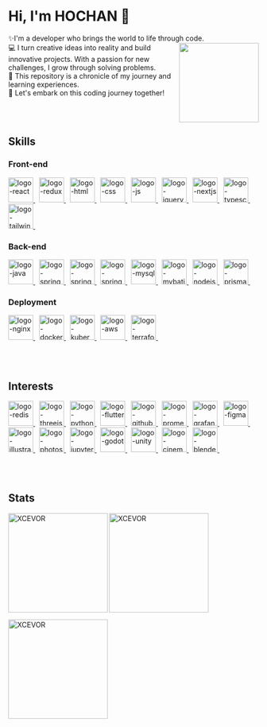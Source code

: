 # Hi, I'm HOCHAN 👋 
✨I'm a developer who brings the world to life through code.
</br><img align="right" height="160" src="https://github.com/XCEVOR/XCEVOR/assets/111336041/cc9b0375-45ca-4472-90c0-26ce8608c7f0">
💻 I turn creative ideas into reality and build innovative projects. With a passion for new challenges, I grow through solving problems.
</br>
🌟 This repository is a chronicle of my journey and learning experiences.
</br>
🚀 Let's embark on this coding journey together!


</br></br>


## Skills
### Front-end
<a href="https://www.react.dev/" target="_blank" rel="noreferrer"> 
<img width="50" height="50" src="https://blog.kakaocdn.net/dn/kRdnz/btstxidPrlN/8c1EoTpdxH5WTRHlD8g8M1/tfile.svg" alt="logo-react"> </a> &nbsp;
<a href="https://redux.js.org/" target="_blank" rel="noreferrer"> 
<img width="50" height="50" src="https://blog.kakaocdn.net/dn/l29iK/btstwXnwuz3/eMbhZt416fdkKUitH6oeuk/tfile.svg" alt="logo-redux"> </a> &nbsp;
<a href="https://en.wikipedia.org/wiki/HTML" target="_blank" rel="noreferrer"> 
<img width="50" height="50" src="https://blog.kakaocdn.net/dn/M0rc3/btstzxBlvSt/M8lEDiRSXWLygIbC5d4Fj1/tfile.svg" alt="logo-html"> </a> &nbsp;
<a href="https://en.wikipedia.org/wiki/CSS" target="_blank" rel="noreferrer"> 
<img width="50" height="50" src="https://blog.kakaocdn.net/dn/bf3sw9/btstxln9yaP/hZaqcLPDjGuY2H6Sibr5o1/tfile.svg" alt="logo-css"> </a> &nbsp;
<a href="https://www.js.org/" target="_blank" rel="noreferrer"> 
<img width="50" height="50" src="https://blog.kakaocdn.net/dn/bN5ped/btstvQJbM7z/9HyV2djPKbEkIScksfFUp1/tfile.svg" alt="logo-js"> </a> &nbsp;
<a href="https://www.jquery.com/" target="_blank" rel="noreferrer"> 
<img width="50" height="50" src="https://blog.kakaocdn.net/dn/nq0JP/btstC1K8Hgh/G3D11q0mwBwu0NrlFEB9l1/tfile.svg" alt="logo-jquery"> </a> &nbsp;
<!-- </br> -->

<a href="https://nextjs.org/" target="_blank" rel="noreferrer"> 
<img width="50" height="50" src="https://blog.kakaocdn.net/dn/dtrSCJ/btsuSnD8gvN/1O2lTaG2JxKjDbszg1kB21/tfile.svg" alt="logo-nextjs"> </a> &nbsp;
<a href="https://www.typescriptlang.org/" target="_blank" rel="noreferrer"> 
<img width="50" height="50" src="https://blog.kakaocdn.net/dn/RV5Hh/btsuSf69fwX/ZVfJTNegtVAfe5AxhYsjTk/tfile.svg" alt="logo-typescript"> </a> &nbsp;
<a href="https://tailwindcss.com/" target="_blank" rel="noreferrer"> 
<img width="50" height="50" src="https://blog.kakaocdn.net/dn/bbpehk/btsuG40eJ1A/USkZeNtLXKkSsXUZxHSoR1/tfile.svg" alt="logo-tailwind"> </a> &nbsp;
</br>


### Back-end
<a href="https://www.java.com/" target="_blank" rel="noreferrer"> 
<img width="50" height="50" src="https://blog.kakaocdn.net/dn/bVPTdh/btstC3zX2sf/F2NnaGNUX8deh9bAdH51zK/tfile.svg" alt="logo-java"> </a> &nbsp;
<a href="https://spring.io/projects/spring-framework" target="_blank" rel="noreferrer"> 
<img width="50" height="50" src="https://blog.kakaocdn.net/dn/8PySS/btsydoHT6M4/IbLwLnHa1kBDEquxiKWnk1/tfile.svg" alt="logo-spring-framework"> </a> &nbsp;
<a href="https://spring.io/projects/spring-boot" target="_blank" rel="noreferrer"> 
<img width="50" height="50" src="https://blog.kakaocdn.net/dn/RXw73/btstrRoiJiZ/sbLYQkJ5HBELAmwCs6GKHK/tfile.svg" alt="logo-spring-boot"> </a> &nbsp;
<a href="https://spring.io/projects/spring-security" target="_blank" rel="noreferrer"> 
<img width="50" height="50" src="https://blog.kakaocdn.net/dn/ewXdpk/btsycqlEKna/OSs6dJQGDVFL1PidTBowA1/tfile.svg" alt="logo-spring-security"> </a> &nbsp;
<a href="https://www.mysql.com/" target="_blank" rel="noreferrer"> 
<img width="50" height="50" src="https://blog.kakaocdn.net/dn/bKXu3L/btstxkJv1WL/TIAsFICqHKWY3INbnZL9a0/tfile.svg" alt="logo-mysql"> </a> &nbsp;
<a href="https://www.mybatis.org/" target="_blank" rel="noreferrer"> 
<img width="50" height="50" src="https://blog.kakaocdn.net/dn/beT4kv/btstxkpaJ19/FOCrV98ZFdflgGseW4KnW0/tfile.svg" alt="logo-mybatis"> </a> &nbsp;
<!-- </br> -->


<a href="https://www.nodejs.org/" target="_blank" rel="noreferrer"> 
<img width="50" height="50" src="https://blog.kakaocdn.net/dn/cafG89/btstwIqzvQT/zQXORFhwMf4Cqm0O3OSIX0/tfile.svg" alt="logo-nodejs"> </a> &nbsp;
<a href="https://www.prisma.io/" target="_blank" rel="noreferrer"> 
<img width="50" height="50" src="https://blog.kakaocdn.net/dn/SwmNF/btsx0MIrBW8/l6IcgXMRGQM0nAWJyzIU51/tfile.svg" alt="logo-prisma"> </a> &nbsp;
</br>

### Deployment
<a href="https://nginx.org/" target="_blank" rel="noreferrer"> 
<img width="50" height="50" src="https://blog.kakaocdn.net/dn/52QDP/btsyVhPovFs/kuCaxfJJWeXHSgTVPtfKU1/tfile.svg" alt="logo-nginx"> </a> &nbsp;
<a href="https://www.docker.com/" target="_blank" rel="noreferrer"> 
<img width="50" height="50" src="https://blog.kakaocdn.net/dn/bs2ugM/btstq9iaV6I/XRmXVSlHhgiZYEfm4RKp4k/tfile.svg" alt="logo-docker"> </a> &nbsp;
<a href="https://kubernetes.io/" target="_blank" rel="noreferrer"> 
<img width="50" height="50" src="https://blog.kakaocdn.net/dn/vmZrL/btstxkvYLIJ/8vAqtEROIKa8AXknsCbGK0/tfile.svg" alt="logo-kubernetes"> </a> &nbsp;
<a href="https://aws.amazon.com/" target="_blank" rel="noreferrer"> 
<img width="50" height="50" src="https://blog.kakaocdn.net/dn/ctuYqD/btstztTeQob/6Hy0EkSZJHXsDtunkyYbzk/tfile.svg" alt="logo-aws"> </a> &nbsp;
<a href="https://www.terraform.io/" target="_blank" rel="noreferrer"> 
<img width="50" height="50" src="https://blog.kakaocdn.net/dn/Ary0c/btstzlAUYcA/1whzIr1kysFza6sizmybsk/tfile.svg" alt="logo-terraform"> </a> &nbsp;


</br></br>



## Interests
<a href="https://redis.io/" target="_blank" rel="noreferrer"> 
<img width="50" height="50" src="https://blog.kakaocdn.net/dn/6qBGp/btsuqz04SvP/Mt0GplhD2f2uiCeTdfOl8K/tfile.svg" alt="logo-redis"> </a> &nbsp;
<a href="https://threejs.org/" target="_blank" rel="noreferrer"> 
<img width="50" height="50" src="https://blog.kakaocdn.net/dn/dpmAhv/btsylB05Urv/k5TrV4Rl1NMKxn6XV8Kzv0/tfile.svg" alt="logo-threejs"> </a> &nbsp;
<a href="https://www.python.org/" target="_blank" rel="noreferrer"> 
<img width="50" height="50" src="https://blog.kakaocdn.net/dn/Vj7HL/btstxo6b7DC/IREDc7k3eJEnmB4niRu3TK/tfile.svg" alt="logo-python"> </a> &nbsp;
<a href="https://www.flutter.dev/" target="_blank" rel="noreferrer"> 
<img width="50" height="50" src="https://blog.kakaocdn.net/dn/TrMNW/btstx5k2Ape/e1cLllMv5zZO717EsJ6ZCK/tfile.svg" alt="logo-flutter"> </a> &nbsp;
<!-- </br></br> -->

<a href="https://www.github.com/" target="_blank" rel="noreferrer"> 
<img width="50" height="50" src="https://blog.kakaocdn.net/dn/bngBsH/btstx5L866H/kWD4gv6FLlg50qZkEZFr50/tfile.svg" alt="logo-github"> </a> &nbsp;
<a href="https://prometheus.io/" target="_blank" rel="noreferrer"> 
<img width="50" height="50" src="https://blog.kakaocdn.net/dn/bhlAWL/btstwZ6Gi8R/iiEBx2PpWp3VVwLkcSmY1k/tfile.svg" alt="logo-prometheus"> </a> &nbsp;
<a href="https://grafana.com/" target="_blank" rel="noreferrer"> 
<img width="50" height="50" src="https://blog.kakaocdn.net/dn/Y5ykE/btstCWHAU5W/qlm5ULmo8cl8ivhQTiBqa0/tfile.svg" alt="logo-grafana"> </a> &nbsp;
<!-- </br></br> -->

<a href="https://www.figma.com/" target="_blank" rel="noreferrer"> 
<img width="50" height="50" src="https://blog.kakaocdn.net/dn/tu9vv/btstq9oWiqR/15iVGIh8uHXLP9Z4ViOdaK/tfile.svg" alt="logo-figma"> </a> &nbsp;
<a href="https://www.adobe.com/products/illustrator/" target="_blank" rel="noreferrer"> 
<img width="50" height="50" src="https://blog.kakaocdn.net/dn/cg7ckp/btstzkPwonT/ZqZQ0N2SY277TLMi7S8TEK/tfile.svg" alt="logo-illustrator"> </a> &nbsp;
<a href="https://www.adobe.com/products/photoshop/" target="_blank" rel="noreferrer"> 
<img width="50" height="50" src="https://blog.kakaocdn.net/dn/ClTZf/btsts5sRbKl/IvukDh57HrjhTteKuO5Gjk/tfile.svg" alt="logo-photoshop"> </a> &nbsp;
<!-- </br></br> -->

<a href="https://jupyter.org/" target="_blank" rel="noreferrer"> 
<img width="50" height="50" src="https://blog.kakaocdn.net/dn/cclcKJ/btsvk0C57cN/1zDhkBjzDVikgUFndlHe5K/tfile.svg" alt="logo-jupyter"> </a> &nbsp;
<a href="https://godotengine.org/" target="_blank" rel="noreferrer"> 
<img width="50" height="50" src="https://blog.kakaocdn.net/dn/bXlWKa/btstw3BfGKk/AX2LalS7PEGfSSoMs9skg1/tfile.svg" alt="logo-godot"> </a> &nbsp;
<a href="https://unity.com/" target="_blank" rel="noreferrer"> 
<img width="50" height="50" src="https://blog.kakaocdn.net/dn/buorze/btsts7KUQlg/3dqXlVkd6kqXjimBUhIurk/tfile.svg" alt="logo-unity"> </a> &nbsp;
<a href="https://www.maxon.net/cinema-4d" target="_blank" rel="noreferrer"> 
<img width="50" height="50" src="https://blog.kakaocdn.net/dn/bLRF0F/btstxlVXyhV/fd0u310kFIwRDZDmtBDCI0/tfile.svg" alt="logo-cinema4d"> </a> &nbsp;
<a href="https://www.blender.org/" target="_blank" rel="noreferrer"> 
<img width="50" height="50" src="https://blog.kakaocdn.net/dn/cBwnIH/btstwYs8yON/qvDKfrsNcfNi6VNhjrhse0/tfile.svg" alt="logo-blender"> </a> &nbsp;
<!-- </br></br> -->



</br></br>

## Stats
<p><img align="left" height="200" src="https://github-readme-stats.vercel.app/api/top-langs?username=XCEVOR&locale=en&layout=compact&theme=gotham&count_private=true&langs_count=8" alt="XCEVOR" /></p>
<p><img align="center" height="200" src="https://github-readme-stats.vercel.app/api?username=XCEVOR&locale=en&layout=compact&theme=gotham&count_private=true" alt="XCEVOR" /></p>
<p><img align="center" height="200" src="https://github-readme-streak-stats.herokuapp.com/?user=XCEVOR&locale=en&layout=compact&theme=gotham&count_private=true" alt="XCEVOR" /></p>
</br></br>

<p><img align="center" height="200" src="https://github-readme-stats.vercel.app/api?username=YourUsername&theme=transparent&show_icons=true&title_color=00FF00&icon_color=00FF00&text_color=00FF00&bg_color=000000/> 
